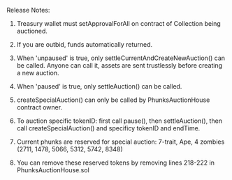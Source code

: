 Release Notes: 
1. Treasury wallet must setApprovalForAll on contract of Collection being auctioned.

2. If you are outbid, funds automatically returned.

3. When 'unpaused' is true, only settleCurrentAndCreateNewAuction() can be called. Anyone can call it, assets are sent trustlessly before creating a new auction.

4. When 'paused' is true, only settleAuction() can be called.

5. createSpecialAuction() can only be called by PhunksAuctionHouse contract owner.

6. To auction specific tokenID: first call pause(), then settleAuction(), then call createSpecialAuction() and specificy tokenID and endTime.

7. Current phunks are reserved for special auction: 7-trait, Ape, 4 zombies (2711, 1478, 5066, 5312, 5742, 8348)

8. You can remove these reserved tokens by removing lines 218-222 in PhunksAuctionHouse.sol


